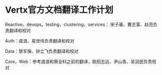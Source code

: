 # Vertx官方文档翻译工作计划

Reactive，devops，testing，clustering，services：
宋子豪、曹志富、赵亮负责翻译和校对

Auth：虞浪、易世伟负责翻译和校对

Data：黎军保、钟立飞负责翻译和校对

Core，Web：参考虞浪和蔡全科之前的翻译，欧阳志远、尹山青、吴润民负责校对